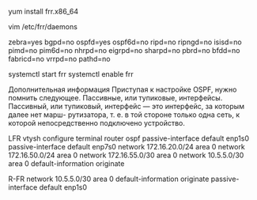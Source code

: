 yum install frr.x86_64

vim /etc/frr/daemons

zebra=yes
bgpd=no
ospfd=yes
ospf6d=no
ripd=no
ripngd=no
isisd=no
pimd=no
pim6d=no
nhrpd=no
eigrpd=no
sharpd=no
pbrd=no
bfdd=no
fabricd=no
vrrpd=no
pathd=no


systemctl start frr
systemctl enable frr



Дополнительная информация
Приступая к настройке OSPF, нужно помнить следующее.
Пассивные, или тупиковые, интерфейсы.
Пассивный, или тупиковый, интерфейс — это интерфейс, за которым далее нет марш-
рутизатора, т. е. в той стороне только одна сеть, к которой непосредственно подключено
устройство.

LFR
vtysh
configure terminal
router ospf
passive-interface default enp1s0
passive-interface default enp7s0
network 172.16.20.0/24 area 0
network 172.16.50.0/24 area 0
network 172.16.55.0/30 area 0
network 10.5.5.0/30 area 0
default-information originate 


R-FR
network 10.5.5.0/30 area 0
default-information originate
passive-interface default enp1s0





















